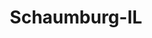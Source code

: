 ---
title: Schaumburg-IL
slug: schaumburg-il
f_state:
- cms/state/illinois.md
f_locations:
- cms/payday-loan/check-go-9741.md
- cms/payday-loan/order-express-23313.md
- cms/payday-loan/short-term-loans-26392.md
- cms/payday-loan/short-term-loans-26398.md
- cms/payday-loan/short-term-loans-26399.md
- cms/payday-loan/west-subn-currency-exchanges-28715.md
updated-on: '2024-05-30T13:41:28.615Z'
created-on: '2024-05-30T13:41:28.615Z'
published-on: '2024-05-30T13:54:32.469Z'
f_city: Schaumburg
layout: '[city].html'
tags: city
---